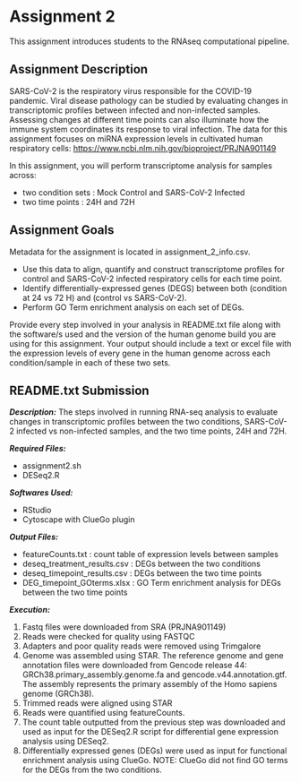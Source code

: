 # Assignment 2
This assignment introduces students to the RNAseq computational pipeline.

## Assignment Description
SARS-CoV-2 is the respiratory virus responsible for the COVID-19 pandemic. Viral disease pathology can be studied by evaluating changes in transcriptomic profiles between infected and non-infected samples. Assessing changes at different time points can also illuminate how the immune system coordinates its response to viral infection. The data for this assignment focuses on miRNA expression levels in cultivated human respiratory cells: https://www.ncbi.nlm.nih.gov/bioproject/PRJNA901149

In this assignment, you will perform transcriptome analysis for samples across:
- two condition sets : Mock Control and SARS-CoV-2 Infected
- two time points : 24H and 72H

## Assignment Goals
Metadata for the assignment is located in assignment_2_info.csv.
- Use this data to align, quantify and construct transcriptome profiles for control and SARS-CoV-2 infected respiratory cells for each time point.  
- Identify differentially-expressed genes (DEGS) between both (condition at 24 vs 72 H) and (control vs SARS-CoV-2). 
- Perform GO Term enrichment analysis on each set of DEGs. 

Provide every step involved in your analysis in README.txt file along with the software/s used and the version of the human genome build you are using for this assignment. Your output should include a text or excel file with the expression levels of every gene in the human genome across each condition/sample in each of these two sets.

## README.txt Submission
_**Description:**_ The steps involved in running RNA-seq analysis to evaluate changes in transcriptomic profiles between the two conditions, SARS-CoV-2 infected vs non-infected samples, and the two time points, 24H and 72H.

_**Required Files:**_
- assignment2.sh
- DESeq2.R

_**Softwares Used:**_
- RStudio
- Cytoscape with ClueGo plugin

_**Output Files:**_
- featureCounts.txt : count table of expression levels between samples
- deseq_treatment_results.csv : DEGs between the two conditions
- deseq_timepoint_results.csv : DEGs between the two time points
- DEG_timepoint_GOterms.xlsx : GO Term enrichment analysis for DEGs between the two time points

_**Execution:**_
1. Fastq files were downloaded from SRA (PRJNA901149)
2. Reads were checked for quality using FASTQC
3. Adapters and poor quality reads were removed using Trimgalore
4. Genome was assembled using STAR. The reference genome and gene annotation files were downloaded from Gencode release 44: GRCh38.primary_assembly.genome.fa and gencode.v44.annotation.gtf. The assembly represents the primary assembly of the Homo sapiens genome (GRCh38).
5. Trimmed reads were aligned using STAR
6. Reads were quantified using featureCounts.
7. The count table outputted from the previous step was downloaded and used as input for the DESeq2.R script for differential gene expression analysis using DESeq2.
8. Differentially expressed genes (DEGs) were used as input for functional enrichment analysis using ClueGo. NOTE: ClueGo did not find GO terms for the DEGs from the two conditions.
